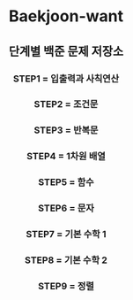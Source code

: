 <div align=center>
  <h1> Baekjoon-want </h1>

<h2> 단계별 백준 문제 저장소 </h2>

<h3> STEP1 = 입출력과 사칙연산</h3>

<h3> STEP2 = 조건문 </h3>

<h3> STEP3 = 반복문 </h3>

<h3> STEP4 = 1차원 배열 </h3>

<h3> STEP5 = 함수 </h3>

<h3> STEP6 = 문자 </h3>

<h3> STEP7 = 기본 수학 1 </h3>

<h3> STEP8 = 기본 수학 2 </h3>

<h3> STEP9 = 정렬 </h3>
</div>


